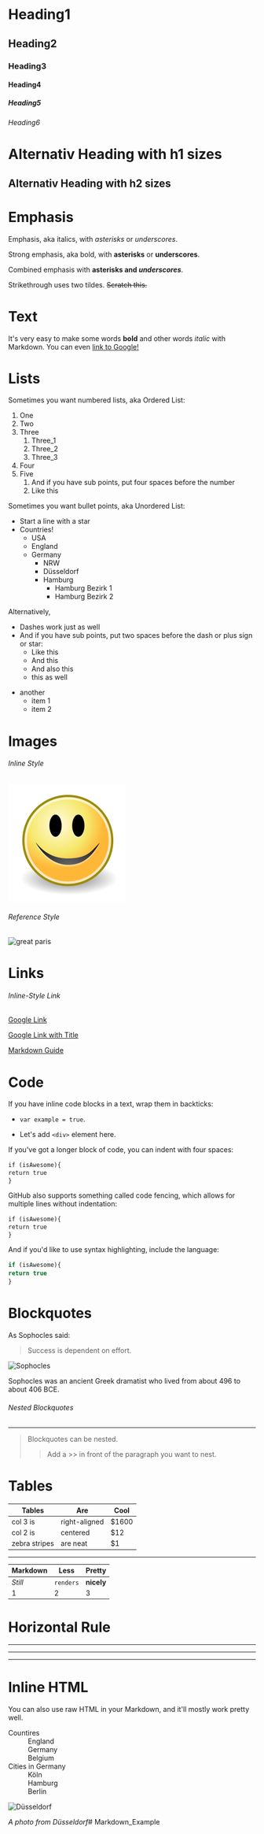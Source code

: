 <!-- 
1. Headers 
-->

# Heading1

## Heading2 ##

### Heading3

#### Heading4

##### Heading5

###### Heading6

Alternativ Heading with h1 sizes
================================

Alternativ Heading with h2 sizes
--------------------------------

<!-- 
Different levels of headings start lines with a # to create headings
Multiple `##` in a row denote smaller heading sizes.
You can use one `#` up to `######` six for different heading sizes.

NOTE: '# Heading1' and Alternativ Heading1 is already underlined as default.
-->

<!--
There are 3 different styles for Heading
1.    # ATX style H1

2.    ## Closed ATX style H2 ##

3.    Setext style H1
      ===============

It warns us to be consistent about styling.
NOTE : Consistent formatting makes it easier to understand a document.
-->





# Emphasis

Emphasis, aka italics, with *asterisks* or _underscores_.

Strong emphasis, aka bold, with **asterisks** or __underscores__.

Combined emphasis with **asterisks and _underscores_**.

Strikethrough uses two tildes. ~~Scratch this.~~





# Text

It's very easy to make some words **bold** and other words *italic* with Markdown. You can even [link to Google!](http://google.com)





# Lists

Sometimes you want numbered lists, aka Ordered List:

1. One
2. Two
3. Three
    1. Three_1
    2. Three_2
    3. Three_3
4. Four
5. Five
    1. And if you have sub points, put four spaces before the number
    2. Like this

Sometimes you want bullet points, aka Unordered List:

* Start a line with a star
* Countries!
  * USA
  * England
  * Germany
    * NRW
    * Düsseldorf
    * Hamburg
      * Hamburg Bezirk 1
      * Hamburg Bezirk 2

Alternatively,

- Dashes work just as well
- And if you have sub points, put two spaces before the dash or plus sign or star:
  - Like this
  - And this
  + And also this
  + this as well
+ another
  - item 1
  + item 2

<!--
It warns us to be consistent about styling.
NOTE : Consistent formatting makes it easier to understand a document.
-->



# Images

###### Inline Style

![Smile Logo](./smile.png "Title Text - Smile")

###### Reference Style

![great paris][paris]

[paris]: https://i.pinimg.com/564x/0c/f8/de/0cf8dec41dccd1ecde9e80f22032391a.jpg "Logo Title Text 2"


<!--
Inline- Style :

    ![Alt Text](url "title_text")

Reference-Style :

    ![Alt Text][logo]
    ******** dont forget line break here
    [logo]: https://..... "Title text here"
    
    
-->


# Links

###### Inline-Style Link

[Google Link](https://www.google.com)

[Google Link with Title](https://www.google.com "Google webpage")

[Markdown Guide](https://www.markdownguide.org/basic-syntax/)

<!--
- Exclamation mark is the difference from images
-->



# Code

If you have inline code blocks in a text, wrap them in backticks: 
* `var example = true`.  

* Let's add `<div>` element here.

If you've got a longer block of code, you can indent with four spaces:

    if (isAwesome){
    return true
    }

GitHub also supports something called code fencing, which allows for multiple lines without indentation:

```
if (isAwesome){
return true
}
```

And if you'd like to use syntax highlighting, include the language:

```javascript
if (isAwesome){
return true
}
```


# Blockquotes

As Sophocles said:
> Success is dependent on effort.

![Sophocles](https://psychologypedia.org/wp-content/uploads/2019/10/Sophocles-1068x583.jpg)

Sophocles was an ancient Greek dramatist who lived from about 496 to about 406 BCE. 

###### Nested Blockquotes

---

> Blockquotes can be nested. 
>
>> Add a >> in front of the paragraph you want to nest.



# Tables

| Tables        | Are           | Cool  |
| ------------- |---------------| ------|
| col 3 is      | right-aligned | $1600 |
| col 2 is      | centered      |   $12 |
| zebra stripes | are neat      |    $1 |


---

Markdown | Less | Pretty
--- | --- | ---
*Still* | `renders` | **nicely**
1 | 2 | 3

<!--
There must be at least 3 dashes separating each header cell. The outer pipes (|) are optional, You can also use inline Markdown.
-->



# Horizontal Rule 

--- 
***
___

<!--
Hyphens
Asterisks
Underscores
-->



# Inline HTML

You can also use raw HTML in your Markdown, and it'll mostly work pretty well.

<dl>
  <dt>Countires</dt>
    <dd>England</dd>
    <dd>Germany</dd>
    <dd>Belgium</dd>

  <dt>Cities in Germany</dt>
    <dd>Köln</dd>
    <dd>Hamburg</dd>
    <dd>Berlin</dd>
</dl>



<img src="https://im.haberturk.com/2018/05/03/ver1552558838/2366092_1024x576.jpg" alt="Düsseldorf"/>

_A photo from Düsseldorf_# Markdown_Example
